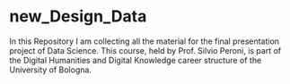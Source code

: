 # new_Design_Data
In this Repository I am collecting all the material for the final presentation project of Data Science.
This course, held by Prof. Silvio Peroni, is part of the Digital Humanities and Digital Knowledge career structure of the University of Bologna.

